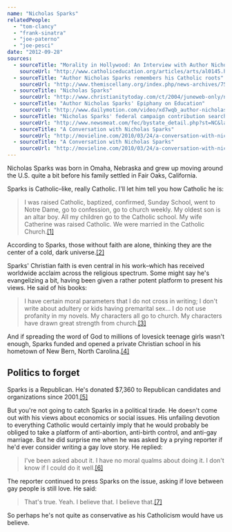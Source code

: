 ```yaml
---
name: "Nicholas Sparks"
relatedPeople:
  - "tom-clancy"
  - "frank-sinatra"
  - "joe-paterno"
  - "joe-pesci"
date: "2012-09-28"
sources:
  - sourceTitle: "Morality in Hollywood: An Interview with Author Nicholas Sparks"
    sourceUrl: "http://www.catholiceducation.org/articles/arts/al0145.html"
  - sourceTitle: "Author Nicholas Sparks remembers his Catholic roots"
    sourceUrl: "http://www.themiscellany.org/index.php/news-archives/75-1999/982-author-nicholas-sparks-remembers-his-catholic-roots"
  - sourceTitle: "Nicholas Sparks"
    sourceUrl: "http://www.christianitytoday.com/ct/2004/juneweb-only/nicholassparks.html"
  - sourceTitle: "Author Nicholas Sparks' Epiphany on Education"
    sourceUrl: "http://www.dailymotion.com/video/xd7wqb_author-nicholas-sparks-epiphany-on_news"
  - sourceTitle: "Nicholas Sparks' federal campaign contribution search results"
    sourceUrl: "http://www.newsmeat.com/fec/bystate_detail.php?st=NC&last=Sparks&first=Nicholas"
  - sourceTitle: "A Conversation with Nicholas Sparks"
    sourceUrl: "http://movieline.com/2010/03/24/a-conversation-with-nicholas-sparks/"
  - sourceTitle: "A Conversation with Nicholas Sparks"
    sourceUrl: "http://movieline.com/2010/03/24/a-conversation-with-nicholas-sparks/"
---
```


Nicholas Sparks was born in Omaha, Nebraska and grew up moving around the U.S. quite a bit before his family settled in Fair Oaks, California.

Sparks is Catholic–like, really Catholic. I'll let him tell you how Catholic he is:

>I was raised Catholic, baptized, confirmed, Sunday School, went to Notre Dame, go to confession, go to church weekly. My oldest son is an altar boy. All my children go to the Catholic school. My wife Catherine was raised Catholic. We were married in the Catholic Church.<a class="source-citation" href="http://www.catholiceducation.org/articles/arts/al0145.html" title="Morality in Hollywood: An Interview with Author Nicholas Sparks">[1]</a>

According to Sparks, those without faith are alone, thinking they are the center of a cold, dark universe.<a class="source-citation" href="http://www.themiscellany.org/index.php/news-archives/75-1999/982-author-nicholas-sparks-remembers-his-catholic-roots" title="Author Nicholas Sparks remembers his Catholic roots">[2]</a>

Sparks' Christian faith is even central in his work–which has received worldwide acclaim across the religious spectrum. Some might say he's evangelizing a bit, having been given a rather potent platform to present his views. He said of his books:

>I have certain moral parameters that I do not cross in writing; I don't write about adultery or kids having premarital sex… I do not use profanity in my novels. My characters all go to church. My characters have drawn great strength from church.<a class="source-citation" href="http://www.christianitytoday.com/ct/2004/juneweb-only/nicholassparks.html" title="Nicholas Sparks">[3]</a>

And if spreading the word of God to millions of lovesick teenage girls wasn't enough, Sparks funded and opened a private Christian school in his hometown of New Bern, North Carolina.<a class="source-citation" href="http://www.dailymotion.com/video/xd7wqb_author-nicholas-sparks-epiphany-on_news" title="Author Nicholas Sparks&apos; Epiphany on Education">[4]</a>

## Politics to forget

Sparks is a Republican. He's donated $7,360 to Republican candidates and organizations since 2001.<a class="source-citation" href="http://www.newsmeat.com/fec/bystate_detail.php?st=NC&last=Sparks&first=Nicholas" title="Nicholas Sparks&apos; federal campaign contribution search results">[5]</a>

But you're not going to catch Sparks in a political tirade. He doesn't come out with his views about economics or social issues. His unfailing devotion to everything Catholic would certainly imply that he would probably be obliged to take a platform of anti-abortion, anti-birth control, and anti-gay marriage. But he did surprise me when he was asked by a prying reporter if he'd ever consider writing a gay love story. He replied:

>I've been asked about it. I have no moral qualms about doing it. I don't know if I could do it well.<a class="source-citation" href="http://movieline.com/2010/03/24/a-conversation-with-nicholas-sparks/" title="A Conversation with Nicholas Sparks">[6]</a>

The reporter continued to press Sparks on the issue, asking if love between gay people is still love. He said:

>That's true. Yeah. I believe that. I believe that.<a class="source-citation" href="http://movieline.com/2010/03/24/a-conversation-with-nicholas-sparks/" title="A Conversation with Nicholas Sparks">[7]</a>

So perhaps he's not quite as conservative as his Catholicism would have us believe.
